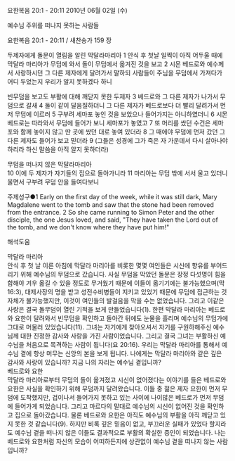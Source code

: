 요한복음 20:1 - 20:11 
2010년 06월 02일 (수)

예수님 주위를 떠나지 못하는 사람들



요한복음 20:1 - 20:11 / 새찬송가 159 장


두제자에게 돌문이 열림을 알린 막달라마리아 
1 안식 후 첫날 일찍이 아직 어두울 때에 막달라 마리아가 무덤에 와서 돌이 무덤에서 옮겨진 것을 보고 2 시몬 베드로와 예수께서 사랑하시던 그 다른 제자에게 달려가서 말하되 사람들이 주님을 무덤에서 가져다가 어디 두었는지 우리가 알지 못하겠다 하니  

빈무덤을 보고도 부활에 대해 깨닫지 못한 두제자 
3 베드로와 그 다른 제자가 나가서 무덤으로 갈새 4 둘이 같이 달음질하더니 그 다른 제자가 베드로보다 더 빨리 달려가서 먼저 무덤에 이르러 5 구부려 세마포 놓인 것을 보았으나 들어가지는 아니하였더니 6 시몬 베드로는 따라와서 무덤에 들어가 보니 세마포가 놓였고 7 또 머리를 쌌던 수건은 세마포와 함께 놓이지 않고 딴 곳에 쌌던 대로 놓여 있더라 8 그 때에야 무덤에 먼저 갔던 그 다른 제자도 들어가 보고 믿더라 9 (그들은 성경에 그가 죽은 자 가운데서 다시 살아나야 하리라 하신 말씀을 아직 알지 못하더라)  

무덤을 떠나지 않은 막달라마리아  
10 이에 두 제자가 자기들의 집으로 돌아가니라 11 마리아는 무덤 밖에 서서 울고 있더니 울면서 구부려 무덤 안을 들여다보니  

주제성구●1 Early on the first day of the week, while it was still dark, Mary Magdalene went to the tomb and saw that the stone had been removed from the entrance. 2 So she came running to Simon Peter and the other disciple, the one Jesus loved, and said, "They have taken the Lord out of the tomb, and we don't know where they have put him!"

해석도움





막달라 마리아   
안식 후 첫 날 이른 아침에 막달라 마리아를 비롯한 몇몇 여인들은 시신에 향유를 부어드리기 위해 예수님의 무덤으로 갔습니다. 사실 무덤을 막았던 돌문은 장정 다섯명이 힘을 합해야 겨우 옮길 수 있을 정도로 무거웠기 때문에 이들이 옮기기에는 불가능했으며(막 16:3), 대제사장의 명을 받고 성전수비병들이 지키고 있었기 때문에 무덤에 접근하는 것 자체가 불가능했지만, 이것이 여인들의 발걸음을 막을 수는 없었습니다. 그리고 이같은 사랑은 결국 돌무덤이 열린 기적을 보게 만들었습니다(1). 한편 막달라 마리아는 베드로와 요한이 달려와서 빈무덤을 확인하고 돌아간 뒤에도 눈물을 흘리며 예수님의 무덤가에 그대로 머물러 있었습니다(11). 그녀는 자기에게 찾아오셔서 자기를 구원하해주신 예수님께 대한 진정한 감사와 사랑을 가진 사람이었습니다. 그리고 결국 그녀는 부활하신 예수님을 처음으로 목격하는 사람이 됩니다(요 20:16). 우리는 막달라 마리아를 통해서 예수님 곁에 항상 머무는 신앙의 본을 보게 됩니다. 나에게는 막달라 마리아와 같은 깊은 감사와 사랑이 있습니까? 지금 나의 자리는 예수님 곁입니까?  
베드로와 요한   
막달라 마리아로부터 무덤의 돌이 옮겨졌고 시신이 없어졌다는 이야기를 들은 베드로와 요한은 사실을 확인하기 위해 무덤까지 달려왔습니다. 이들 중 젊은 제자 요한이 먼저 무덤에 도착했지만, 겁이나서 들어가지 못하고 있는 사이에  나이많은 베드로가 먼저 무덤에 들어가게 되었습니다. 그리고 마르다의 말대로 예수님의 시신이 없어진 것을 확인하고 집으로 돌아갔습니다. 물론 베드로와 요한은 아직도 예수님의 부활을 아직 깨닫고 있지 못한 것 같습니다(9). 하지만 비록 깊은 믿음이 없고, 부끄러운 실패가 있었다 할지라도 예수님 곁을 떠나지 않은 이들도 결과적으로 부활의 확실한 증인이 되었습니다. 나는 베드로와 요한처럼 자신의 모습이 어떠하든지에 상관없이 예수님 곁을 떠나지 않는 사람입니까?